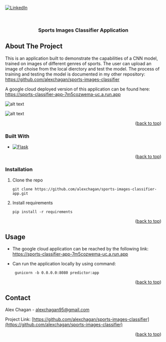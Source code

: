 

[![LinkedIn][linkedin-shield]][linkedin-url]

<!-- PROJECT LOGO -->
<br />
<div align="center">
 
  <h3 align="center">Sports Images Classifier Application</h3>
 
</div>



<!-- ABOUT THE PROJECT -->
## About The Project

This is an application built to demonstrate the capabilities of a CNN model, trained on images of different genres of sports.
The user can upload an image of choise from the local dierctory and test the model.
The process of training and testing the model is documented in my other repository: https://github.com/alexchagan/sports-images-classifier

A google cloud deployed version of this application can be found here: https://sports-classifier-app-7m5cozwema-uc.a.run.app


![alt text](https://i.ibb.co/zhndbmN/homepage.png)

![alt text](https://i.ibb.co/PWggBXX/prediction.png)

<p align="right">(<a href="#readme-top">back to top</a>)</p>



### Built With

* [![Flask][Flask.js]][Flask-url]

<p align="right">(<a href="#readme-top">back to top</a>)</p>

### Installation


1. Clone the repo
   ```
   git clone https://github.com/alexchagan/sports-images-classifier-app.git
   ```
2. Install requirements
   ```
   pip install -r requirements
   ```
<p align="right">(<a href="#readme-top">back to top</a>)</p>



<!-- USAGE EXAMPLES -->
## Usage

* The google cloud application can be reached by the following link: https://sports-classifier-app-7m5cozwema-uc.a.run.app
 
* Can run the application locally by using command: 
  ```
   gunicorn -b 0.0.0.0:8080 predictor:app
  ```

<p align="right">(<a href="#readme-top">back to top</a>)</p>

<!-- CONTACT -->
## Contact

Alex Chagan  - alexchagan95@gmail.com

Project Link: [https://github.com/alexchagan/sports-images-classifier](https://github.com/alexchagan/sports-images-classifier)

<p align="right">(<a href="#readme-top">back to top</a>)</p>

<!-- MARKDOWN LINKS & IMAGES -->
<!-- https://www.markdownguide.org/basic-syntax/#reference-style-links -->
[linkedin-shield]: https://img.shields.io/badge/-LinkedIn-black.svg?style=for-the-badge&logo=linkedin&colorB=555
[linkedin-url]: https://www.linkedin.com/in/alex-chagan-a243221b6/
[Flask-url]: https://flask.palletsprojects.com/en/2.2.x/
[Flask.js]: https://img.shields.io/badge/-Flask-black

